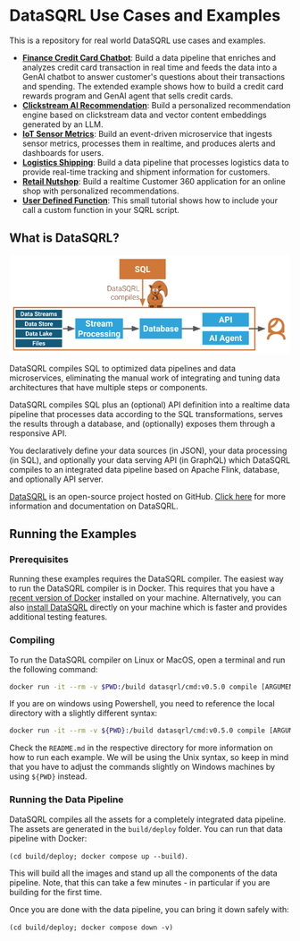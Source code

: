 # DataSQRL Use Cases and Examples

This is a repository for real world DataSQRL use cases and examples.

* **[Finance Credit Card Chatbot](finance-credit-card-chatbot/)**: Build a data pipeline that enriches and analyzes credit card transaction in real time and feeds the data into a GenAI chatbot to answer customer's questions about their transactions and spending. The extended example shows how to build a credit card rewards program and GenAI agent that sells credit cards.
* **[Clickstream AI Recommendation](clickstream-ai-recommendation/)**: Build a personalized recommendation engine based on clickstream data and vector content embeddings generated by an LLM.
* **[IoT Sensor Metrics](iot-sensor-metrics/)**: Build an event-driven microservice that ingests sensor metrics, processes them in realtime, and produces alerts and dashboards for users.
* **[Logistics Shipping](logistics-shipping-geodata/)**: Build a data pipeline that processes logistics data to provide real-time tracking and shipment information for customers.
* **[Retail Nutshop](retail-customer360-nutshop/)**: Build a realtime Customer 360 application for an online shop with personalized recommendations.
* **[User Defined Function](user-defined-function/)**: This small tutorial shows how to include your call a custom function in your SQRL script.

## What is DataSQRL?

![How DataSQRL Works](util/img/datasqrl_diagram.png)

DataSQRL compiles SQL to optimized data pipelines and data microservices, eliminating the manual work of integrating and tuning data architectures that have multiple steps or components.

DataSQRL compiles SQL plus an (optional) API definition into a realtime data pipeline that processes data according to the SQL transformations, serves the results through a database, and (optionally) exposes them through a responsive API.

You declaratively define your data sources (in JSON), your data processing (in SQL), and optionally your data serving API (in GraphQL) which DataSQRL compiles to an integrated data pipeline based on Apache Flink, database, and optionally API server.

[DataSQRL](https://github.com/DataSQRL/sqrl) is an open-source project hosted on GitHub.
[Click here](https://www.datasqrl.com) for more information and documentation on DataSQRL.


## Running the Examples

### Prerequisites

Running these examples requires the DataSQRL compiler. The easiest way to run the DataSQRL compiler is in Docker. This requires that you have a [recent version of Docker](https://docs.docker.com/get-docker/) installed on your machine. Alternatively, you can also [install DataSQRL](/update) directly on your machine which is faster and provides additional testing features. 

### Compiling

To run the DataSQRL compiler on Linux or MacOS, open a terminal and run the following command:
```bash
docker run -it --rm -v $PWD:/build datasqrl/cmd:v0.5.0 compile [ARGUMENTS GO HERE]
```

If you are on windows using Powershell, you need to reference the local directory with a slightly different syntax:
```bash
docker run -it --rm -v ${PWD}:/build datasqrl/cmd:v0.5.0 compile [ARGUMENTS GO HERE]
```

Check the `README.md` in the respective directory for more information on how to run each example. We will be using the Unix syntax, so keep in mind that you have to adjust the commands slightly on Windows machines by using `${PWD}` instead.

### Running the Data Pipeline

DataSQRL compiles all the assets for a completely integrated data pipeline. The assets are generated in the `build/deploy` folder. You can run that data pipeline with Docker:

`(cd build/deploy; docker compose up --build)`.

This will build all the images and stand up all the components of the data pipeline. Note, that this can take a few minutes - in particular if you are building for the first time.

Once you are done with the data pipeline, you can bring it down safely with:

`(cd build/deploy; docker compose down -v)`